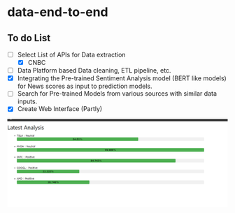 # data-end-to-end

## To do List
- [ ] Select List of APIs for Data extraction
    - [x] CNBC 
- [ ] Data Platform based Data cleaning, ETL pipeline, etc.
- [X] Integrating the Pre-trained Sentiment Analysis model (BERT like models) for News scores as input to prediction models.
- [ ] Search for Pre-trained Models from various sources with similar data inputs.
- [X] Create Web Interface (Partly)

![Web Interface Example](https://github.com/pavan321b/data-end-to-end/blob/main/Screenshot%202023-07-18%20151106.png)
